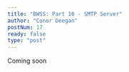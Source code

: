 ```yaml
---
title: "BWSS: Part 10 - SMTP Server"
author: "Conor Deegan"
postNum: 17
ready: false
type: "post"
---
```


Coming soon
